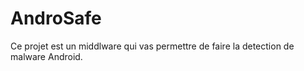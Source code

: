 # AndroSafe

Ce projet est un middlware qui vas permettre de faire la detection de malware Android.
